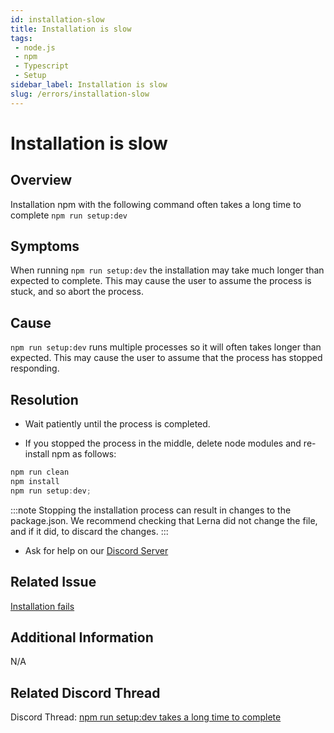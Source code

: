 ```yaml
---
id: installation-slow
title: Installation is slow
tags:
 - node.js
 - npm
 - Typescript
 - Setup
sidebar_label: Installation is slow
slug: /errors/installation-slow
---
```


# Installation is slow 

## Overview
Installation npm with the following command often takes a long time to complete
`npm run setup:dev`

## Symptoms 
When running `npm run setup:dev` the installation may take much longer than expected to complete. 
This may cause the user to assume the process is stuck, and so abort the process. 

## Cause

`npm run setup:dev` runs multiple processes so it will often takes longer than expected. This may cause the user to assume that the process has stopped responding.

## Resolution

- Wait patiently until the process is completed. 

- If you stopped the process in the middle, delete node modules and re-install npm as follows:

 ```javascript
 npm run clean
 npm install
 npm run setup:dev;
 ```

:::note
Stopping the installation process can result in changes to the package.json. We recommend checking that Lerna did not change the file, and if it did, to discard the changes.
:::

- Ask for help on our [Discord Server](https://discordapp.com/channels/757179260417867879/781089015548870695)


## Related Issue

 [Installation fails](./installation-fails.md)

## Additional Information

N/A

## Related Discord Thread

Discord Thread: [npm run setup:dev takes a long time to complete](https://discordapp.com/channels/757179260417867879/968914282978893874)